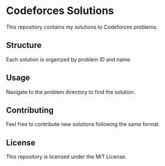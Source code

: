 # Codeforces Solutions

This repository contains my solutions to Codeforces problems.

## Structure

Each solution is organized by problem ID and name.

## Usage

Navigate to the problem directory to find the solution.

## Contributing

Feel free to contribute new solutions following the same format.

## License

This repository is licensed under the MIT License.

